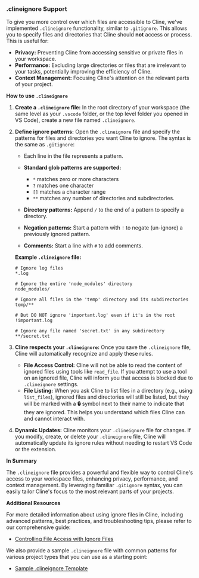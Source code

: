 ### .clineignore Support

To give you more control over which files are accessible to Cline, we've implemented `.clineignore` functionality, similar to `.gitignore`. This allows you to specify files and directories that Cline should **not** access or process. This is useful for:

*   **Privacy:** Preventing Cline from accessing sensitive or private files in your workspace.
*   **Performance:**  Excluding large directories or files that are irrelevant to your tasks, potentially improving the efficiency of Cline.
*   **Context Management:**  Focusing Cline's attention on the relevant parts of your project.

**How to use `.clineignore`**

1.  **Create a `.clineignore` file:** In the root directory of your workspace (the same level as your `.vscode` folder, or the top level folder you opened in VS Code), create a new file named `.clineignore`.

2.  **Define ignore patterns:** Open the `.clineignore` file and specify the patterns for files and directories you want Cline to ignore. The syntax is the same as `.gitignore`:

    *   Each line in the file represents a pattern.
    *   **Standard glob patterns are supported:**
        *   `*` matches zero or more characters
        *   `?` matches one character
        *   `[]` matches a character range
        *   `**` matches any number of directories and subdirectories.

    *   **Directory patterns:** Append `/` to the end of a pattern to specify a directory.
    *   **Negation patterns:** Start a pattern with `!` to negate (un-ignore) a previously ignored pattern.
    *   **Comments:** Start a line with `#` to add comments.

    **Example `.clineignore` file:**

    ```
    # Ignore log files
    *.log

    # Ignore the entire 'node_modules' directory
    node_modules/

    # Ignore all files in the 'temp' directory and its subdirectories
    temp/**

    # But DO NOT ignore 'important.log' even if it's in the root
    !important.log

    # Ignore any file named 'secret.txt' in any subdirectory
    **/secret.txt
    ```

3.  **Cline respects your `.clineignore`:** Once you save the `.clineignore` file, Cline will automatically recognize and apply these rules.

    *   **File Access Control:** Cline will not be able to read the content of ignored files using tools like `read_file`. If you attempt to use a tool on an ignored file, Cline will inform you that access is blocked due to `.clineignore` settings.
    *   **File Listing:** When you ask Cline to list files in a directory (e.g., using `list_files`), ignored files and directories will still be listed, but they will be marked with a **🔒** symbol next to their name to indicate that they are ignored. This helps you understand which files Cline can and cannot interact with.

4.  **Dynamic Updates:** Cline monitors your `.clineignore` file for changes. If you modify, create, or delete your `.clineignore` file, Cline will automatically update its ignore rules without needing to restart VS Code or the extension.

**In Summary**

The `.clineignore` file provides a powerful and flexible way to control Cline's access to your workspace files, enhancing privacy, performance, and context management. By leveraging familiar `.gitignore` syntax, you can easily tailor Cline's focus to the most relevant parts of your projects.

**Additional Resources**

For more detailed information about using ignore files in Cline, including advanced patterns, best practices, and troubleshooting tips, please refer to our comprehensive guide:

* [Controlling File Access with Ignore Files](./ignore-files.md)

We also provide a sample `.clineignore` file with common patterns for various project types that you can use as a starting point:

* [Sample .clineignore Template](./sample.clineignore)